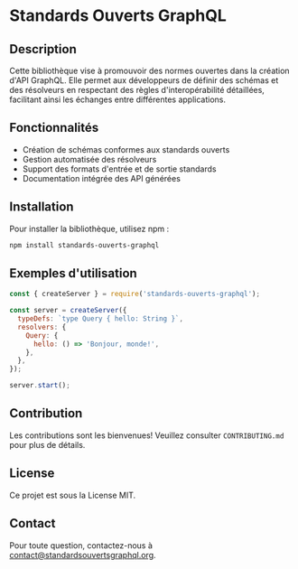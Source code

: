 # Standards Ouverts GraphQL

## Description
Cette bibliothèque vise à promouvoir des normes ouvertes dans la création d'API GraphQL. Elle permet aux développeurs de définir des schémas et des résolveurs en respectant des règles d'interopérabilité détaillées, facilitant ainsi les échanges entre différentes applications.

## Fonctionnalités
- Création de schémas conformes aux standards ouverts
- Gestion automatisée des résolveurs
- Support des formats d'entrée et de sortie standards
- Documentation intégrée des API générées

## Installation
Pour installer la bibliothèque, utilisez npm :
```bash
npm install standards-ouverts-graphql
```

## Exemples d'utilisation
```javascript
const { createServer } = require('standards-ouverts-graphql');

const server = createServer({
  typeDefs: `type Query { hello: String }`,
  resolvers: {
    Query: {
      hello: () => 'Bonjour, monde!',
    },
  },
});

server.start();
```

## Contribution
Les contributions sont les bienvenues! Veuillez consulter `CONTRIBUTING.md` pour plus de détails.

## License
Ce projet est sous la License MIT.

## Contact
Pour toute question, contactez-nous à contact@standardsouvertsgraphql.org.